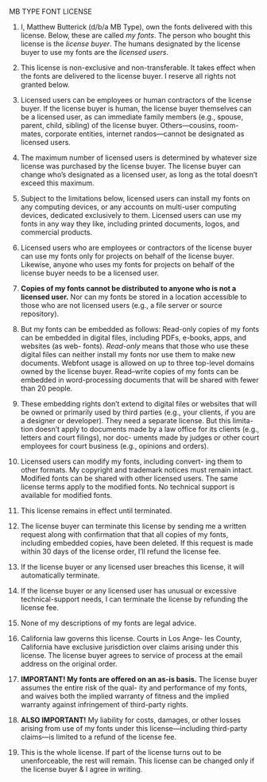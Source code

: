 MB TYPE FONT LICENSE

1. I, Matthew Butterick (d/b/a MB Type), own the fonts delivered with this license. Below, these are called *my fonts*. The person who bought this license is the *license buyer*. The humans designated by the license buyer to use my fonts are the *licensed users*.
2. This license is non-exclusive and non-transferable. It takes effect when the fonts are delivered to the license buyer. I reserve all rights not granted below.
3. Licensed users can be employees or human contractors of the license buyer. If the license buyer is human, the license buyer themselves can be a licensed user, as can immediate family members (e.g., spouse, parent, child, sibling) of the license buyer. Others—cousins, room- mates, corporate entities, internet randos—cannot be designated as licensed users.
4. The maximum number of licensed users is determined by whatever size license was purchased by the license buyer. The license buyer can change who’s designated as a licensed user, as long as the total doesn’t exceed this maximum.
5. Subject to the limitations below, licensed users can install my fonts on any computing devices, or any accounts on multi-user computing devices, dedicated exclusively to them. Licensed users can use my fonts in any way they like, including printed documents, logos, and commercial products.
6. Licensed users who are employees or contractors of the license buyer can use my fonts only for projects on behalf of the license buyer. Likewise, anyone who uses my fonts for projects on behalf of the license buyer needs to be a licensed user.
7. **Copies of my fonts cannot be distributed to anyone who is not a licensed user.** Nor can my fonts be stored in a location accessible to those who are not licensed users (e.g., a file server or source repository).
8. But my fonts can be embedded as follows: Read-only copies of my fonts can be embedded in digital files, including PDFs, e-books, apps, and websites (as web- fonts). *Read-only* means that those who use these digital files can neither install my fonts nor use them to make new documents. Webfont usage is allowed
    on up to three top-level domains owned by the license buyer. Read–write copies of my fonts can be embedded in word-processing documents that will be shared with fewer than 20 people.

9. These embedding rights don’t extend to digital files
    or websites that will be owned or primarily used by third parties (e.g., your clients, if you are a designer or developer). They need a separate license. But this limita- tion doesn’t apply to documents made by a law office for its clients (e.g., letters and court filings), nor doc- uments made by judges or other court employees for court business (e.g., opinions and orders).

10. Licensed users can modify my fonts, including convert- ing them to other formats. My copyright and trademark notices must remain intact. Modified fonts can be shared with other licensed users. The same license terms apply to the modified fonts. No technical support is available for modified fonts.

11. This license remains in effect until terminated.

12. The license buyer can terminate this license by
     sending me a written request along with confirmation that that all copies of my fonts, including embedded copies, have been deleted. If this request is made within 30 days of the license order, I’ll refund the license fee.

13. If the license buyer or any licensed user breaches this license, it will automatically terminate.

14. If the license buyer or any licensed user has unusual or excessive technical-support needs, I can terminate the license by refunding the license fee.

15. None of my descriptions of my fonts are legal advice.

16. California law governs this license. Courts in Los Ange- les County, California have exclusive jurisdiction over claims arising under this license. The license buyer agrees to service of process at the email address on the original order.

17. **IMPORTANT! My fonts are offered on an as-is basis.** The license buyer assumes the entire risk of the qual- ity and performance of my fonts, and waives both the implied warranty of fitness and the implied warranty against infringement of third-party rights.

18. **ALSO IMPORTANT!** My liability for costs, damages, or other losses arising from use of my fonts under this license—including third-party claims—is limited to a refund of the license fee.

19. This is the whole license. If part of the license turns out to be unenforceable, the rest will remain. This license can be changed only if the license buyer & I agree in writing.
